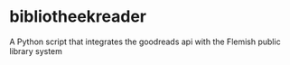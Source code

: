 # bibliotheekreader
A Python script that integrates the goodreads api with the Flemish public library system
